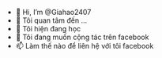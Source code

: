 - 👋 Hi, I’m @Giahao2407
- 👀 Tôi quan tâm đến ...
- 🌱 Tôi hiện đang học
- 💞️ Tôi đang muốn cộng tác trên facebook
- 📫 Làm thế nào để liên hệ với tôi facebook

<!---
Giahao2407/Giahao2407 is a ✨ special ✨ repository because its `README.md` (this file) appears on your GitHub profile.
You can click the Preview link to take a look at your changes.
--->
